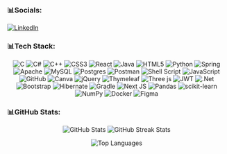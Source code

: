 ### 📊Socials:
[![LinkedIn](https://img.shields.io/badge/LinkedIn-black.svg?logo=linkedin&logoColor=white)](https://www.linkedin.com/in/kristijan-stojanovski-006b51304/) 

### 📊Tech Stack:

<p align="center">
  <img src="https://img.shields.io/badge/c-black.svg?style=for-the-badge&logo=c&logoColor=white" alt="C">
  <img src="https://img.shields.io/badge/c%23-black.svg?style=for-the-badge&logo=csharp&logoColor=white" alt="C#">
  <img src="https://img.shields.io/badge/c++-black.svg?style=for-the-badge&logo=c%2B%2B&logoColor=white" alt="C++">
  <img src="https://img.shields.io/badge/css3-black.svg?style=for-the-badge&logo=css3&logoColor=white" alt="CSS3">
  <img src="https://img.shields.io/badge/react-black.svg?style=for-the-badge&logo=react&logoColor=white" alt="React">
  <img src="https://img.shields.io/badge/java-black.svg?style=for-the-badge&logo=openjdk&logoColor=white" alt="Java">
  <img src="https://img.shields.io/badge/html5-black.svg?style=for-the-badge&logo=html5&logoColor=white" alt="HTML5">
  <img src="https://img.shields.io/badge/python-black.svg?style=for-the-badge&logo=python&logoColor=white" alt="Python">
  <img src="https://img.shields.io/badge/spring-black.svg?style=for-the-badge&logo=spring&logoColor=white" alt="Spring">
  <img src="https://img.shields.io/badge/apache-black.svg?style=for-the-badge&logo=apache&logoColor=white" alt="Apache">
  <img src="https://img.shields.io/badge/mysql-black.svg?style=for-the-badge&logo=mysql&logoColor=white" alt="MySQL">
  <img src="https://img.shields.io/badge/postgres-black.svg?style=for-the-badge&logo=postgresql&logoColor=white" alt="Postgres">
  <img src="https://img.shields.io/badge/Postman-black.svg?style=for-the-badge&logo=postman&logoColor=white" alt="Postman">
  <img src="https://img.shields.io/badge/shell_script-black.svg?style=for-the-badge&logo=gnu-bash&logoColor=white" alt="Shell Script">
  <img src="https://img.shields.io/badge/javascript-black.svg?style=for-the-badge&logo=javascript&logoColor=white" alt="JavaScript">
  <img src="https://img.shields.io/badge/github-black.svg?style=for-the-badge&logo=github&logoColor=white" alt="GitHub">
  <img src="https://img.shields.io/badge/Canva-black.svg?style=for-the-badge&logo=Canva&logoColor=white" alt="Canva">
  <img src="https://img.shields.io/badge/jquery-black.svg?style=for-the-badge&logo=jquery&logoColor=white" alt="jQuery">
  <img src="https://img.shields.io/badge/Thymeleaf-black.svg?style=for-the-badge&logo=Thymeleaf&logoColor=white" alt="Thymeleaf">
  <img src="https://img.shields.io/badge/threejs-black.svg?style=for-the-badge&logo=three.js&logoColor=white" alt="Three js">
  <img src="https://img.shields.io/badge/JWT-black.svg?style=for-the-badge&logo=JSON%20web%20tokens" alt="JWT">
  <img src="https://img.shields.io/badge/.NET-black.svg?style=for-the-badge&logo=.net&logoColor=white" alt=".Net">
  <img src="https://img.shields.io/badge/bootstrap-black.svg?style=for-the-badge&logo=bootstrap&logoColor=white" alt="Bootstrap">
  <img src="https://img.shields.io/badge/Hibernate-black.svg?style=for-the-badge&logo=Hibernate&logoColor=white" alt="Hibernate">
  <img src="https://img.shields.io/badge/Gradle-black.svg?style=for-the-badge&logo=Gradle&logoColor=white" alt="Gradle">
  <img src="https://img.shields.io/badge/Next-black.svg?style=for-the-badge&logo=next.js&logoColor=white" alt="Next JS">
  <img src="https://img.shields.io/badge/pandas-black.svg?style=for-the-badge&logo=pandas&logoColor=white" alt="Pandas">
  <img src="https://img.shields.io/badge/scikit--learn-black.svg?style=for-the-badge&logo=scikit-learn&logoColor=white" alt="scikit-learn">
  <img src="https://img.shields.io/badge/numpy-black.svg?style=for-the-badge&logo=numpy&logoColor=white" alt="NumPy">
  <img src="https://img.shields.io/badge/docker-black.svg?style=for-the-badge&logo=docker&logoColor=white" alt="Docker">
  <img src="https://img.shields.io/badge/figma-black.svg?style=for-the-badge&logo=figma&logoColor=white" alt="Figma">
</p>


### 📊GitHub Stats:
<p align="center">
  <img src="https://github-readme-stats.vercel.app/api?username=KikoTheFinker&theme=highcontrast&hide_border=false&include_all_commits=false&count_private=true" alt="GitHub Stats">
  <img src="https://github-readme-streak-stats.herokuapp.com/?user=KikoTheFinker&theme=highcontrast&hide_border=false" alt="GitHub Streak Stats">
</p>

<p align="center">
  <img src="https://github-readme-stats.vercel.app/api/top-langs/?username=KikoTheFinker&theme=highcontrast&hide_border=false&include_all_commits=false&count_private=true&layout=compact" alt="Top Languages">
</p>

